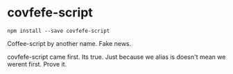 # covfefe-script

```
npm install --save covfefe-script
```

Coffee-script by another name. Fake news.

covfefe-script came first. Its true. Just because we alias is doesn't mean we werent first. Prove it.
